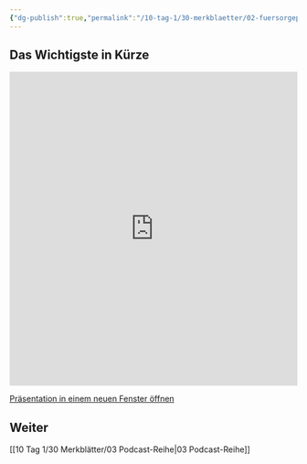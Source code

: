 ```yaml
---
{"dg-publish":true,"permalink":"/10-tag-1/30-merkblaetter/02-fuersorgepflicht-des-betriebs/","noteIcon":""}
---
```


## Das Wichtigste in Kürze
<iframe src="https://aburossi.github.io/prezi/BBK/merkblaetter/#/" style="border:0px #ffffff none;" name="myiFrame" scrolling="yes" frameborder="1" marginheight="0px" marginwidth="0px" height="550px" width="100%" allowfullscreen></iframe>

[Präsentation in einem neuen Fenster öffnen](https://aburossi.github.io/prezi/BBK/merkblaetter)

## Weiter
[[10 Tag 1/30 Merkblätter/03 Podcast-Reihe\|03 Podcast-Reihe]]